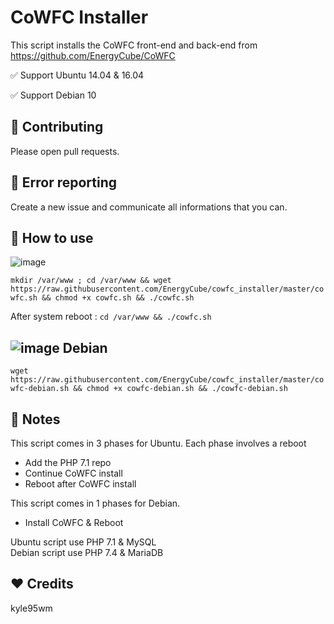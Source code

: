 CoWFC Installer
======

This script installs the CoWFC front-end and back-end from https://github.com/EnergyCube/CoWFC

✅ Support Ubuntu 14.04 & 16.04

✅ Support Debian 10

🔨 Contributing
-------

Please open pull requests.

🔧 Error reporting
-------

Create a new issue and communicate all informations that you can.

📝 How to use
-------

![image](https://upload.wikimedia.org/wikipedia/commons/thumb/9/9d/Ubuntu_logo.svg/100px-Ubuntu_logo.svg.png)

`mkdir /var/www ; cd /var/www && wget https://raw.githubusercontent.com/EnergyCube/cowfc_installer/master/cowfc.sh && chmod +x cowfc.sh && ./cowfc.sh`

After system reboot : `cd /var/www && ./cowfc.sh`

![image](https://www.debian.org/logos/openlogo-nd-25.png) Debian
----

`wget https://raw.githubusercontent.com/EnergyCube/cowfc_installer/master/cowfc-debian.sh && chmod +x cowfc-debian.sh && ./cowfc-debian.sh`

📖 Notes
-------

This script comes in 3 phases for Ubuntu. Each phase involves a reboot
-	Add the PHP 7.1 repo
-	Continue CoWFC install
-	Reboot after CoWFC install

This script comes in 1 phases for Debian.
-	Install CoWFC & Reboot

Ubuntu script use PHP 7.1 & MySQL<br/>
Debian script use PHP 7.4 & MariaDB

❤️ Credits
-------
kyle95wm